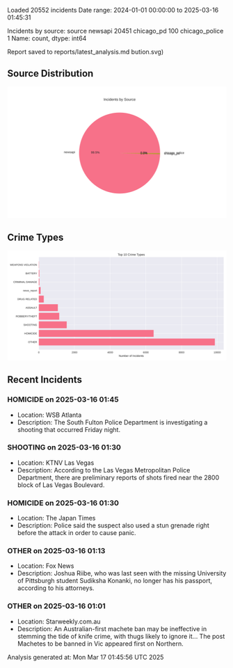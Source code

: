 
Loaded 20552 incidents
Date range: 2024-01-01 00:00:00 to 2025-03-16 01:45:31

Incidents by source:
source
newsapi           20451
chicago_pd          100
chicago_police        1
Name: count, dtype: int64

Report saved to reports/latest_analysis.md
bution.svg)

## Source Distribution
![Source Distribution](images/source_distribution.svg)

## Crime Types
![Crime Types](images/crime_types.svg)

## Recent Incidents

### HOMICIDE on 2025-03-16 01:45
- Location: WSB Atlanta
- Description: The South Fulton Police Department is investigating a shooting that occurred Friday night.


### SHOOTING on 2025-03-16 01:30
- Location: KTNV Las Vegas
- Description: According to the Las Vegas Metropolitan Police Department, there are preliminary reports of shots fired near the 2800 block of Las Vegas Boulevard.


### HOMICIDE on 2025-03-16 01:30
- Location: The Japan Times
- Description: Police said the suspect also used a stun grenade right before the attack in order to cause panic.


### OTHER on 2025-03-16 01:13
- Location: Fox News
- Description: Joshua Riibe, who was last seen with the missing University of Pittsburgh student Sudiksha Konanki, no longer has his passport, according to his attorneys.


### OTHER on 2025-03-16 01:01
- Location: Starweekly.com.au
- Description: An Australian-first machete ban may be ineffective in stemming the tide of knife crime, with thugs likely to ignore it...
The post Machetes to be banned in Vic appeared first on Northern.

Analysis generated at: Mon Mar 17 01:45:56 UTC 2025
